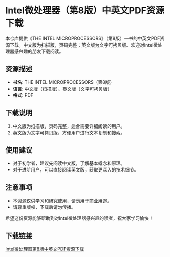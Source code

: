 # Intel微处理器（第8版）中英文PDF资源下载

本仓库提供《THE INTEL MICROPROCESSORS》（第8版）一书的中英文PDF资源下载。中文版为扫描版，页码完整；英文版为文字可拷贝版。欢迎对Intel微处理器感兴趣的朋友下载阅读。

## 资源描述

- **书名**: THE INTEL MICROPROCESSORS（第8版）
- **语言**: 中文版（扫描版）、英文版（文字可拷贝版）
- **格式**: PDF

## 下载说明

1. 中文版为扫描版，页码完整，适合需要详细阅读的用户。
2. 英文版为文字可拷贝版，方便用户进行文本复制和搜索。

## 使用建议

- 对于初学者，建议先阅读中文版，了解基本概念和原理。
- 对于进阶用户，可以直接阅读英文版，获取更深入的技术细节。

## 注意事项

- 本资源仅供学习和研究使用，请勿用于商业用途。
- 请尊重版权，下载后请勿传播。

希望这份资源能够帮助到对Intel微处理器感兴趣的读者，祝大家学习愉快！

## 下载链接

[Intel微处理器第8版中英文PDF资源下载](https://pan.quark.cn/s/5b0e64494789)